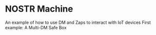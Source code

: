 # NOSTR Machine
An example of how to use DM and Zaps to interact with IoT devices
First example: A Multi-DM Safe Box
